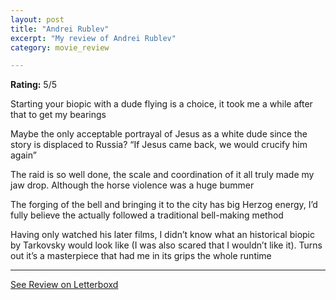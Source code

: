 ```yaml
---
layout: post
title: "Andrei Rublev"
excerpt: "My review of Andrei Rublev"
category: movie_review

---
```


**Rating:** 5/5

Starting your biopic with a dude flying is a choice, it took me a while after that to get my bearings

Maybe the only acceptable portrayal of Jesus as a white dude since the story is displaced to Russia? “If Jesus came back, we would crucify him again”

The raid is so well done, the scale and coordination of it all truly made my jaw drop. Although the horse violence was a huge bummer

The forging of the bell and bringing it to the city has big Herzog energy, I’d fully believe the actually followed a traditional bell-making method

Having only watched his later films, I didn’t know what an historical biopic by Tarkovsky would look like (I was also scared that I wouldn’t like it). Turns out it’s a masterpiece that had me in its grips the whole runtime

<hr>

[See Review on Letterboxd](https://boxd.it/3EAtcB)
